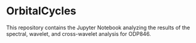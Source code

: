 # OrbitalCycles
This repository contains the Jupyter Notebook analyzing the results of the spectral, wavelet, and cross-wavelet analysis for ODP846. 
